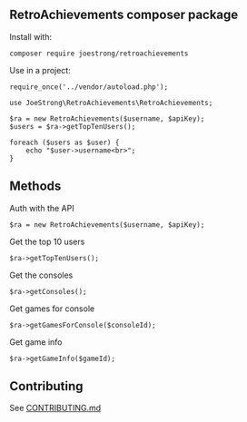 ## RetroAchievements composer package

Install with:

`composer require joestrong/retroachievements`

Use in a project:

```
require_once('../vendor/autoload.php');

use JoeStrong\RetroAchievements\RetroAchievements;

$ra = new RetroAchievements($username, $apiKey);
$users = $ra->getTopTenUsers();

foreach ($users as $user) {
    echo "$user->username<br>";
}
```

## Methods

Auth with the API

`$ra = new RetroAchievements($username, $apiKey);`

Get the top 10 users

`$ra->getTopTenUsers();`

Get the consoles

`$ra->getConsoles();`

Get games for console

`$ra->getGamesForConsole($consoleId);`

Get game info

`$ra->getGameInfo($gameId);`

## Contributing

See [CONTRIBUTING.md](https://github.com/joestrong/retroachievements-composer/blob/master/CONTRIBUTING.md)